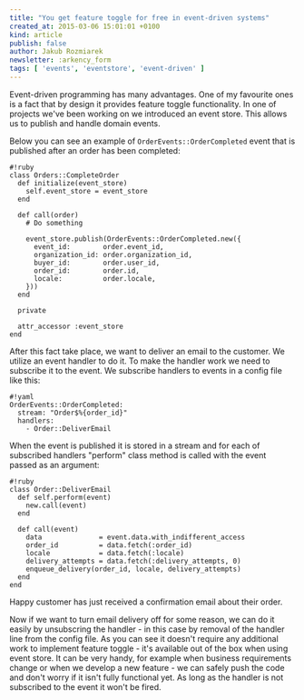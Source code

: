 ```yaml
---
title: "You get feature toggle for free in event-driven systems"
created_at: 2015-03-06 15:01:01 +0100
kind: article
publish: false
author: Jakub Rozmiarek
newsletter: :arkency_form
tags: [ 'events', 'eventstore', 'event-driven' ]
---
```

Event-driven programming has many advantages. One of my favourite ones is a fact that by design it provides feature toggle functionality.
In one of projects we've been working on we introduced an event store. This allows us to publish and handle domain events.

<!-- more -->

Below you can see an example of `OrderEvents::OrderCompleted` event that is published after an order has been completed:

```
#!ruby
class Orders::CompleteOrder
  def initialize(event_store)
    self.event_store = event_store
  end

  def call(order)
    # Do something

    event_store.publish(OrderEvents::OrderCompleted.new({
      event_id:        order.event_id,
      organization_id: order.organization_id,
      buyer_id:        order.user_id,
      order_id:        order.id,
      locale:          order.locale,
    }))
  end

  private

  attr_accessor :event_store
end
```

After this fact take place, we want to deliver an email to the customer. We utilize an event handler to do it. To make the handler work we need to subscribe it to the event. We subscribe handlers to events in a config file like this:

```
#!yaml
OrderEvents::OrderCompleted:
  stream: "Order$%{order_id}"
  handlers:
    - Order::DeliverEmail
```

When the event is published it is stored in a stream and for each of subscribed handlers "perform" class method is called with the event passed as an argument:

```
#!ruby
class Order::DeliverEmail
  def self.perform(event)
    new.call(event)
  end

  def call(event)
    data              = event.data.with_indifferent_access
    order_id          = data.fetch(:order_id)
    locale            = data.fetch(:locale)
    delivery_attempts = data.fetch(:delivery_attempts, 0)
    enqueue_delivery(order_id, locale, delivery_attempts)
  end
end
```

Happy customer has just received a confirmation email about their order.

Now if we want to turn email delivery off for some reason, we can do it easily by unsubscring the handler - in this case by removal of the handler line from the config file. 
As you can see it doesn't require any additional work to implement feature toggle - it's available out of the box when using event store. It can be very handy, for example when business requirements change or when we develop a new feature - we can safely push the code and don't worry if it isn't fully functional yet. As long as the handler is not subscribed to the event it won't be fired.
